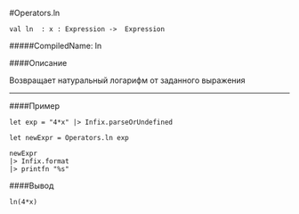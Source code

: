 #Operators.ln 

	val ln  : x : Expression ->  Expression


#####CompiledName: ln


####Описание

Возвращает натуральный логарифм от заданного выражения
    
----------

####Пример
    
    let exp = "4*x" |> Infix.parseOrUndefined
    
    let newExpr = Operators.ln exp 
    
    newExpr
    |> Infix.format
    |> printfn "%s"

####Вывод

    ln(4*x)


